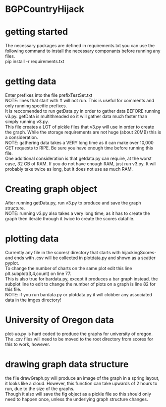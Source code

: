 # BGPCountryHijack

# getting started 
The necessary packages are defined in requirements.txt you can use the following command to install the necessary componants before running any files. <br>
pip install -r requirements.txt

# getting data 
Enter prefixes into the file prefixTestSet.txt <br>
NOTE: lines that start with # will not run. This is useful for comments and only running specific prefixes.<br>
It is reccomended to run getData.py in order to gather data BEFORE running v3.py. getData is multithreaded so it will gather data much faster than simply running v3.py. <br>
This file creates a LOT of pickle files that v3.py will use in order to create the graph. While the storage requirements are not huge (about 20MB) this is a consideration. <br>
NOTE: gathering data takes a VERY long time as it can make over 10,000 GET requests to RIPE. Be sure you have enough time before running this file. <br>
One additional consideration is that getdata.py can require, at the worst case, 32 GB of RAM. If you do not have enough RAM, just run v3.py. It will probably take twice as long, but it does not use as much RAM.

# Creating graph object
After running getData.py, run v3.py to produce and save the graph structure. <br>
NOTE: running v3.py also takes a very long time, as it has to create the graph then iterate through it twice to create the scores datafile.

# plotting data 
Currently any file in the scores/ directory that starts with hijackingScores- and ends with .csv will be collected in plotdata.py and shown as a scatter pyplot. <br>
To change the number of charts on the same plot edit this line 
plt.subplot(3,4,count) on line 77. <br>
This is also true for bardata.py, except it produces a bar graph instead. the subplot line to edit to change the number of plots on a graph is line 82 for this file. <br>
NOTE: if you run bardata.py or plotdata.py it will clobber any associated data in the imges directory! 

# University of Oregon data
plot-uo.py is hard coded to produce the graphs for university of oregon. The .csv files will need to be moved to the root directory from scores for this to work, however. 

# drawing graph data structure 
the file drawGraph.py will produce an image of the graph in a spring layout, it looks like a cloud. However, this function can take upwards of 2 hours to run, due to the size of the graphs. <br>
Though it also will save the fig object as a pickle file so this should only need to happen once, unless the underlying graph structure changes. 

